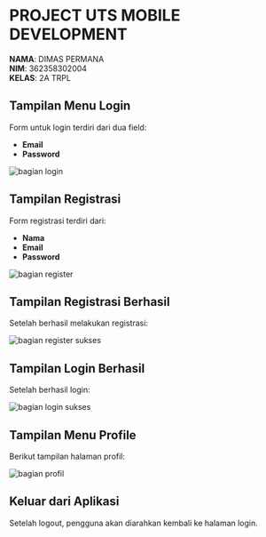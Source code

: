 # PROJECT UTS MOBILE DEVELOPMENT

**NAMA**: DIMAS PERMANA  
**NIM**: 362358302004  
**KELAS**: 2A TRPL  

## Tampilan Menu Login
Form untuk login terdiri dari dua field:  
- **Email**  
- **Password**

![bagian login](https://github.com/user-attachments/assets/a274f573-0ba7-46eb-85ff-1f6b78390146)

## Tampilan Registrasi
Form registrasi terdiri dari:  
- **Nama**  
- **Email**  
- **Password**

![bagian register](https://github.com/user-attachments/assets/894cd683-34e9-4178-befa-36556888482a)

## Tampilan Registrasi Berhasil
Setelah berhasil melakukan registrasi:

![bagian register sukses](https://github.com/user-attachments/assets/f7ca94eb-fb57-4302-a1e4-74cbb2e8e04a)

## Tampilan Login Berhasil
Setelah berhasil login:

![bagian login sukses](https://github.com/user-attachments/assets/430c7c88-6a0e-4dfc-bc62-212358587bfe)

## Tampilan Menu Profile
Berikut tampilan halaman profil:

![bagian profil](https://github.com/user-attachments/assets/d1086dfa-b43f-454b-9fb4-9efabd636b7e)

## Keluar dari Aplikasi
Setelah logout, pengguna akan diarahkan kembali ke halaman login.
